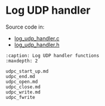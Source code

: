 # Log UDP handler

Source code in:

- [log_udp_handler.c](https://github.com/artgins/yunetas/blob/main/kernel/c/gobj-c/src/log_udp_handler.c)
- [log_udp_handler.h](https://github.com/artgins/yunetas/blob/main/kernel/c/gobj-c/src/log_udp_handler.h)


```{toctree}
:caption: Log UDP handler functions
:maxdepth: 2

udpc_start_up.md
udpc_end.md
udpc_open.md
udpc_close.md
udpc_write.md
udpc_fwrite


```
